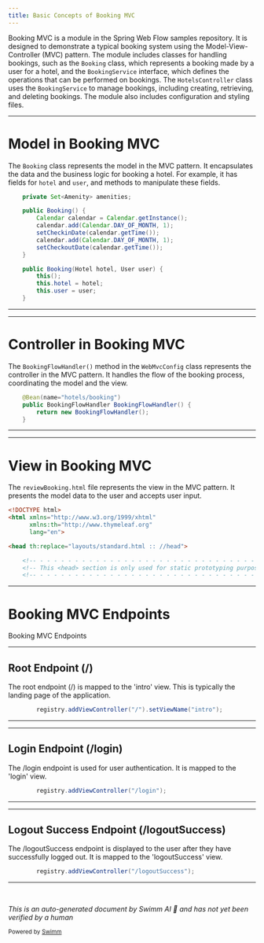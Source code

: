 ```yaml
---
title: Basic Concepts of Booking MVC
---
```

Booking MVC is a module in the Spring Web Flow samples repository. It is designed to demonstrate a typical booking system using the Model-View-Controller (MVC) pattern. The module includes classes for handling bookings, such as the `Booking` class, which represents a booking made by a user for a hotel, and the `BookingService` interface, which defines the operations that can be performed on bookings. The `HotelsController` class uses the `BookingService` to manage bookings, including creating, retrieving, and deleting bookings. The module also includes configuration and styling files.

<SwmSnippet path="/booking-mvc/src/main/java/org/springframework/webflow/samples/booking/Booking.java" line="56">

---

# Model in Booking MVC

The `Booking` class represents the model in the MVC pattern. It encapsulates the data and the business logic for booking a hotel. For example, it has fields for `hotel` and `user`, and methods to manipulate these fields.

```java
	private Set<Amenity> amenities;

	public Booking() {
		Calendar calendar = Calendar.getInstance();
		calendar.add(Calendar.DAY_OF_MONTH, 1);
		setCheckinDate(calendar.getTime());
		calendar.add(Calendar.DAY_OF_MONTH, 1);
		setCheckoutDate(calendar.getTime());
	}

	public Booking(Hotel hotel, User user) {
		this();
		this.hotel = hotel;
		this.user = user;
	}
```

---

</SwmSnippet>

<SwmSnippet path="/booking-mvc/src/main/java/org/springframework/webflow/samples/booking/config/WebMvcConfig.java" line="76">

---

# Controller in Booking MVC

The `BookingFlowHandler()` method in the `WebMvcConfig` class represents the controller in the MVC pattern. It handles the flow of the booking process, coordinating the model and the view.

```java
	@Bean(name="hotels/booking")
	public BookingFlowHandler BookingFlowHandler() {
		return new BookingFlowHandler();
	}
```

---

</SwmSnippet>

<SwmSnippet path="/booking-mvc/src/main/webapp/WEB-INF/hotels/booking/reviewBooking.html" line="1">

---

# View in Booking MVC

The `reviewBooking.html` file represents the view in the MVC pattern. It presents the model data to the user and accepts user input.

```html
<!DOCTYPE html>
<html xmlns="http://www.w3.org/1999/xhtml" 
      xmlns:th="http://www.thymeleaf.org"
      lang="en">

<head th:replace="layouts/standard.html :: //head">

    <!-- - - - - - - - - - - - - - - - - - - - - - - - - - - - - - - - - - - - - - - - -->
    <!-- This <head> section is only used for static prototyping purposes.             -->
    <!-- - - - - - - - - - - - - - - - - - - - - - - - - - - - - - - - - - - - - - - - -->
```

---

</SwmSnippet>

# Booking MVC Endpoints

Booking MVC Endpoints

<SwmSnippet path="/booking-mvc/src/main/java/org/springframework/webflow/samples/booking/config/WebMvcConfig.java" line="55">

---

## Root Endpoint (/)

The root endpoint (/) is mapped to the 'intro' view. This is typically the landing page of the application.

```java
		registry.addViewController("/").setViewName("intro");
```

---

</SwmSnippet>

<SwmSnippet path="/booking-mvc/src/main/java/org/springframework/webflow/samples/booking/config/WebMvcConfig.java" line="56">

---

## Login Endpoint (/login)

The /login endpoint is used for user authentication. It is mapped to the 'login' view.

```java
		registry.addViewController("/login");
```

---

</SwmSnippet>

<SwmSnippet path="/booking-mvc/src/main/java/org/springframework/webflow/samples/booking/config/WebMvcConfig.java" line="57">

---

## Logout Success Endpoint (/logoutSuccess)

The /logoutSuccess endpoint is displayed to the user after they have successfully logged out. It is mapped to the 'logoutSuccess' view.

```java
		registry.addViewController("/logoutSuccess");
```

---

</SwmSnippet>

&nbsp;

*This is an auto-generated document by Swimm AI 🌊 and has not yet been verified by a human*

<SwmMeta version="3.0.0" repo-id="Z2l0aHViJTNBJTNBc3ByaW5nLXdlYmZsb3ctc2FtcGxlcyUzQSUzQWdpbGFkbmF2b3Q=" repo-name="spring-webflow-samples" doc-type="overview"><sup>Powered by [Swimm](/)</sup></SwmMeta>
